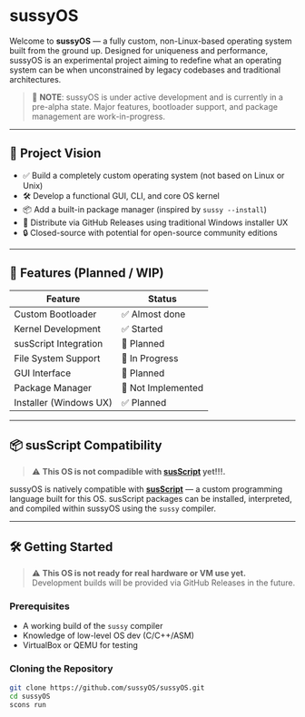 # sussyOS

Welcome to **sussyOS** — a fully custom, non-Linux-based operating system built from the ground up. Designed for uniqueness and performance, sussyOS is an experimental project aiming to redefine what an operating system can be when unconstrained by legacy codebases and traditional architectures.

> 🚨 **NOTE**: sussyOS is under active development and is currently in a pre-alpha state. Major features, bootloader support, and package management are work-in-progress.

---

## 🚀 Project Vision

- ✅ Build a completely custom operating system (not based on Linux or Unix)
- 🛠️ Develop a functional GUI, CLI, and core OS kernel
- 📦 Add a built-in package manager (inspired by `sussy --install`)
- 📂 Distribute via GitHub Releases using traditional Windows installer UX
- 🔒 Closed-source with potential for open-source community editions

---

## 🧠 Features (Planned / WIP)

| Feature                | Status       |
|------------------------|--------------|
| Custom Bootloader      | ✅ Almost done |
| Kernel Development     | ✅ Started     |
| susScript Integration  | 🔲 Planned   |
| File System Support    | 🚧 In Progress   |
| GUI Interface          | 🔲 Planned     |
| Package Manager        | 🔲 Not Implemented |
| Installer (Windows UX) | ✅ Planned     |

---

## 📦 susScript Compatibility

> ⚠️ **This OS is not compadible with [susScript](https://github.com/sussyOS/susScript) yet!!!.**

sussyOS is natively compatible with **[susScript](https://github.com/sussyOS/susScript)** — a custom programming language built for this OS. susScript packages can be installed, interpreted, and compiled within sussyOS using the `sussy` compiler.

---

## 🛠️ Getting Started

> ⚠️ **This OS is not ready for real hardware or VM use yet.**  
> Development builds will be provided via GitHub Releases in the future.

### Prerequisites

- A working build of the `sussy` compiler
- Knowledge of low-level OS dev (C/C++/ASM)
- VirtualBox or QEMU for testing

### Cloning the Repository

```bash
git clone https://github.com/sussyOS/sussyOS.git
cd sussyOS
scons run
```
